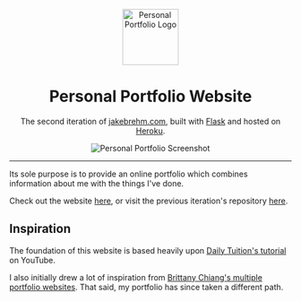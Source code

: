 <p align="center">
  <img src="https://raw.githubusercontent.com/jakebrehm/portfolio/master/img/logo.png" width="100" alt="Personal Portfolio Logo"/>
</p>

<h1 align="center">Personal Portfolio Website</h1>

<p align="center">
    The second iteration of <a href="https://www.jakebrehm.com/" target="_blank">jakebrehm.com</a>, built with <a href="https://github.com/pallets/flask" target="_blank">Flask</a> and hosted on <a href="https://www.heroku.com/" target="_blank">Heroku</a>.
</p>

<p align="center">
  <img src="https://raw.githubusercontent.com/jakebrehm/portfolio/master/img/screenshot-border.png" alt="Personal Portfolio Screenshot"/>
</p>

---

Its sole purpose is to provide an online portfolio which combines information about me with the things I've done.

Check out the website [here](https://jakebrehm.com), or visit the previous iteration's repository [here](https://www.github.com/jakebrehm/personal-website-v1).

## Inspiration

The foundation of this website is based heavily upon [Daily Tuition's tutorial](https://www.youtube.com/watch?v=dgKSqz3it50&list=PLngPGtfDZIGdKTafPdmYUpzbn37jtj9-W&index=20&t=0s) on YouTube.

I also initially drew a lot of inspiration from [Brittany Chiang's multiple portfolio websites](https://brittanychiang.com/). That said, my portfolio has since taken a different path.